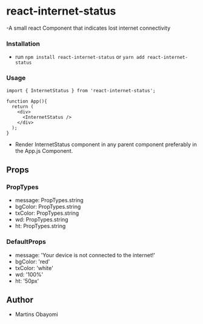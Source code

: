 # react-internet-status
-A small react Component that indicates lost internet connectivity

### Installation
- run `npm install react-internet-status` or `yarn add react-internet-status`

### Usage
`import { InternetStatus } from 'react-internet-status';`

```
function App(){
  return (
    <div>
      <InternetStatus />
    </div>
  );
}
```
- Render InternetStatus component in any parent component preferably in the App.js Component.

## Props

### PropTypes
<ul>
<li> message: PropTypes.string </li>
<li> bgColor: PropTypes.string </li>
<li> txColor: PropTypes.string </li>
<li> wd: PropTypes.string </li>
<li> ht: PropTypes.string </li>
</ul>

### DefaultProps
<ul>
<li> message: 'Your device is not connected to the internet!' </li>
<li> bgColor: 'red' </li>
<li> txColor: 'white' </li>
<li> wd: '100%' </li>
<li> ht: '50px' </li>
</ul>

## Author
- Martins Obayomi